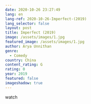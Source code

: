 ```yaml
---
date: 2020-10-26 23:27:49
lang: en
lang-ref: 2020-10-26-Imperfect-(2019)
lang_selector: false
layout: post
title: Imperfect (2019)
image: /assets/images/1.jpg
featured_image: /assets/images/1.jpg
author: Arya Unnithan
genre:
  - Comedy
country: China
content_rating: G
rating: 0
year: 2019
featured: false
imageshadow: true
---
```

watch